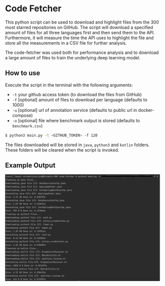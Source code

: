 # Code Fetcher
This python script can be used to download and highlight files from the 300 most starred repositories on GitHub.
The script will download a specified amount of files for all three languages first and then send them to the API.
Furthermore, it will measure the time the API uses to highlight the file and store all the measurements in a CSV file
for further analysis.

The code-fetcher was used both for performance analysis and to download a large amount of files to train the underlying deep learning model.

## How to use
Execute the script in the terminal with the following arguments:
- `-t` your github access token (to download the files from GitHub)
- `-f` [optional] amount of files to download per language (defaults to 1000)
- `-u` [optional] url of annotation service (defaults to public url in docker-compose)
- `-o` [optional] file where benchmark output is stored (defaults to `benchmark.csv`)

```bash
$ python3 main.py -t <GITHUB_TOKEN> -f 120
```

The files downloaded will be stored in `java`, `python3` and `kotlin` folders. These folders will be cleared when the script is invoked.

## Example Output
![Code Fetcher Example Terminal Output](code-fetcher-screenshot.png)